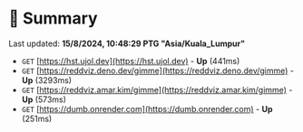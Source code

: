 # 📖 Summary
Last updated: **15/8/2024, 10:48:29 PTG "Asia/Kuala_Lumpur"**

- `GET` [https://hst.ujol.dev](https://hst.ujol.dev) - **Up** (441ms)
- `GET` [https://reddviz.deno.dev/gimme](https://reddviz.deno.dev/gimme) - **Up** (3293ms)
- `GET` [https://reddviz.amar.kim/gimme](https://reddviz.amar.kim/gimme) - **Up** (573ms)
- `GET` [https://dumb.onrender.com](https://dumb.onrender.com) - **Up** (251ms)
